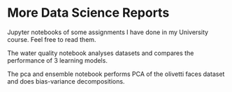 # More Data Science Reports

Jupyter notebooks of some assignments I have done in my University course. Feel free to read them.

The water quality notebook analyses datasets and compares the performance of 3 learning models.

The pca and ensemble notebook performs PCA of the olivetti faces dataset and does bias-variance decompositions.